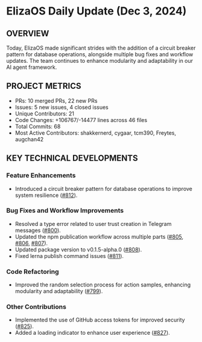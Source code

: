 # ElizaOS Daily Update (Dec 3, 2024)

## OVERVIEW 
Today, ElizaOS made significant strides with the addition of a circuit breaker pattern for database operations, alongside multiple bug fixes and workflow updates. The team continues to enhance modularity and adaptability in our AI agent framework.

## PROJECT METRICS
- PRs: 10 merged PRs, 22 new PRs
- Issues: 5 new issues, 4 closed issues
- Unique Contributors: 21
- Code Changes: +106767/-14477 lines across 46 files
- Total Commits: 68
- Most Active Contributors: shakkernerd, cygaar, tcm390, Freytes, augchan42

## KEY TECHNICAL DEVELOPMENTS

### Feature Enhancements
- Introduced a circuit breaker pattern for database operations to improve system resilience ([#812](https://github.com/elizaos/eliza/pull/812)).

### Bug Fixes and Workflow Improvements
- Resolved a type error related to user trust creation in Telegram messages ([#800](https://github.com/elizaos/eliza/pull/800)).
- Updated the npm publication workflow across multiple parts ([#805](https://github.com/elizaos/eliza/pull/805), [#806](https://github.com/elizaos/eliza/pull/806), [#807](https://github.com/elizaos/eliza/pull/807)).
- Updated package version to v0.1.5-alpha.0 ([#808](https://github.com/elizaos/eliza/pull/808)).
- Fixed lerna publish command issues ([#811](https://github.com/elizaos/eliza/pull/811)).

### Code Refactoring
- Improved the random selection process for action samples, enhancing modularity and adaptability ([#799](https://github.com/elizaos/eliza/pull/799)).

### Other Contributions
- Implemented the use of GitHub access tokens for improved security ([#825](https://github.com/elizaos/eliza/pull/825)).
- Added a loading indicator to enhance user experience ([#827](https://github.com/elizaos/eliza/pull/827)).